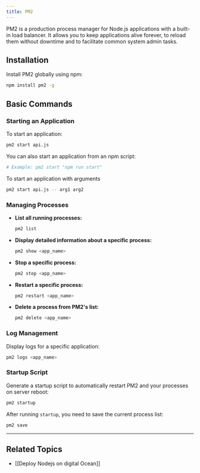 ```yaml
---
title: PM2
---
```


PM2 is a production process manager for Node.js applications with a built-in load balancer. It allows you to keep applications alive forever, to reload them without downtime and to facilitate common system admin tasks.

## Installation

Install PM2 globally using npm:

```bash
npm install pm2 -g
```

## Basic Commands

### Starting an Application

To start an application:

```bash
pm2 start api.js
```

You can also start an application from an npm script:

```bash
# Example: pm2 start "npm run start"
```
To start an application with arguments
```bash
pm2 start api.js -- arg1 arg2
```


### Managing Processes

- **List all running processes:**
  ```bash
  pm2 list
  ```

- **Display detailed information about a specific process:**
  ```bash
  pm2 show <app_name>
  ```

- **Stop a specific process:**
  ```bash
  pm2 stop <app_name>
  ```

- **Restart a specific process:**
  ```bash
  pm2 restart <app_name>
  ```

- **Delete a process from PM2's list:**
  ```bash
  pm2 delete <app_name>
  ```

### Log Management

Display logs for a specific application:

```bash
pm2 logs <app_name>
```

### Startup Script

Generate a startup script to automatically restart PM2 and your processes on server reboot:

```bash
pm2 startup
```

After running `startup`, you need to save the current process list:

```bash
pm2 save
```
---

## Related Topics
- [[Deploy Nodejs on digital Ocean]]
